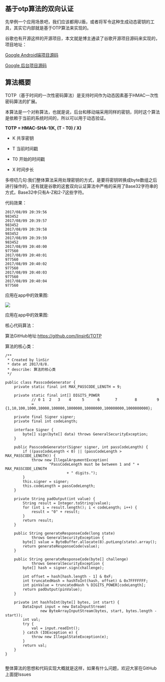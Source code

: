 ## 基于otp算法的双向认证


先举例一个应用场景吧，我们应该都用U盾，或者将军令这种生成动态密钥的工具，其实它内部就是基于OTP算法来实现的。

谷歌也有开源这样的开源项目，本文就是博主通读了谷歌开源项目源码来实现的，项目地址：

[Google Android端项目源码](https://github.com/google/google-authenticator-android)

[Google 后台项目源码](https://github.com/wstrange/GoogleAuth)


## 算法概要

TOTP（基于时间的一次性密码算法）是支持时间作为动态因素基于HMAC一次性密码算法的扩展。

本算法是一个对称算法，也就是说，后台和移动端采用同样的密钥，同时这个算法是依赖于当前的系统时间的，所以可以用于动态验证。

**TOTP = HMAC-SHA-1(K, (T - T0) / X)**

- K 共享密钥

- T 当前时间戳

- T0 开始的时间戳

- X 时间步长


多唠叨几句:我们整体算法采用处理密钥的方式，是要将密钥转换成byte数组之后进行操作的，还有就是谷歌的这套双向认证算法中严格的采用了Base32字符串的方式，Base32中只有A-Z和2-7这些字符。



代码效果：

```
2017/08/09 20:39:56
983452
2017/08/09 20:39:57
983452
2017/08/09 20:39:58
983452
2017/08/09 20:39:59
983452
2017/08/09 20:40:00
977560
2017/08/09 20:40:01
977560
2017/08/09 20:40:02
977560
2017/08/09 20:40:03
977560
2017/08/09 20:40:04
977560
```


应用在app中的效果图:

![](https://ws1.sinaimg.cn/large/006tNc79ly1fidrkhuhz9j30ei0pwmx9.jpg)


应用在app中的效果图:



核心代码算法：

算法GitHub地址:https://github.com/linsir6/TOTP


算法的核心类：

```
/**
 * Created by linSir
 * date at 2017/8/8.
 * describe: 算法的核心类
 */

public class PasscodeGenerator {
	private static final int MAX_PASSCODE_LENGTH = 9;

    private static final int[] DIGITS_POWER
            // 0 1  2   3    4     5      6       7        8         9
            = {1,10,100,1000,10000,100000,1000000,10000000,100000000,1000000000};

    private final Signer signer;
    private final int codeLength;

    interface Signer {
        byte[] sign(byte[] data) throws GeneralSecurityException;
    }

    public PasscodeGenerator(Signer signer, int passCodeLength) {
        if ((passCodeLength < 0) || (passCodeLength > MAX_PASSCODE_LENGTH)) {
            throw new IllegalArgumentException(
                    "PassCodeLength must be between 1 and " + MAX_PASSCODE_LENGTH
                            + " digits.");
        }
        this.signer = signer;
        this.codeLength = passCodeLength;
    }

    private String padOutput(int value) {
        String result = Integer.toString(value);
        for (int i = result.length(); i < codeLength; i++) {
            result = "0" + result;
        }
        return result;
    }

    public String generateResponseCode(long state)
            throws GeneralSecurityException {
        byte[] value = ByteBuffer.allocate(8).putLong(state).array();
        return generateResponseCode(value);
    }

    public String generateResponseCode(byte[] challenge)
            throws GeneralSecurityException {
        byte[] hash = signer.sign(challenge);

        int offset = hash[hash.length - 1] & 0xF;
        int truncatedHash = hashToInt(hash, offset) & 0x7FFFFFFF;
        int pinValue = truncatedHash % DIGITS_POWER[codeLength];
        return padOutput(pinValue);
    }

    private int hashToInt(byte[] bytes, int start) {
        DataInput input = new DataInputStream(
                new ByteArrayInputStream(bytes, start, bytes.length - start));
        int val;
        try {
            val = input.readInt();
        } catch (IOException e) {
            throw new IllegalStateException(e);
        }
        return val;
    }
}


```



整体算法的思想和代码实现大概就是这样，如果有什么问题，欢迎大家在GitHub上面提Issues






